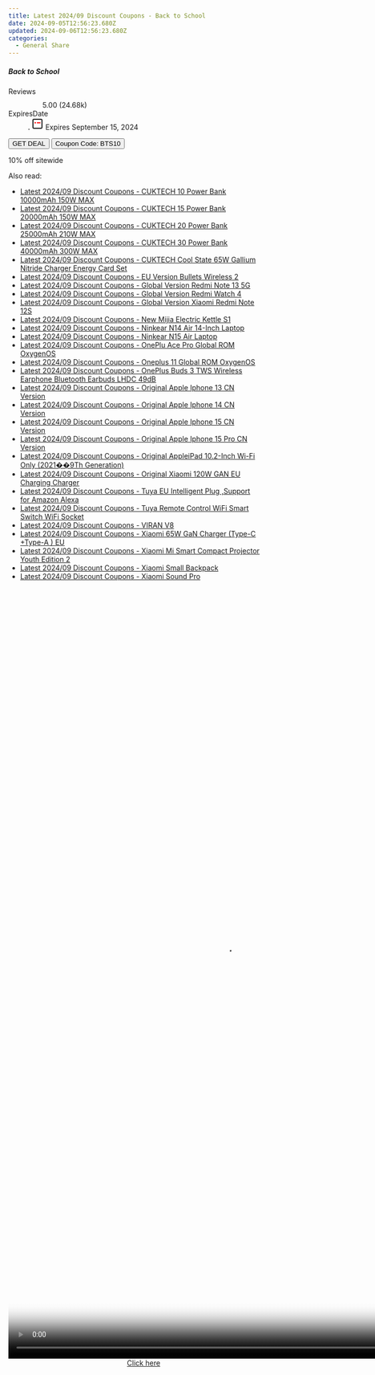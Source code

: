 ```yaml
---
title: Latest 2024/09 Discount Coupons - Back to School
date: 2024-09-05T12:56:23.680Z
updated: 2024-09-06T12:56:23.680Z
categories:
  - General Share
---
```



<div class="max-w-4xl mx-auto grid grid-cols-1 lg:max-w-5xl lg:gap-x-20 lg:grid-cols-2">
  <div class="relative p-3 col-start-1 row-start-1 flex flex-col-reverse rounded-lg bg-gradient-to-t from-black/75 via-black/0 sm:bg-none sm:row-start-2 sm:p-0 lg:row-start-1">
    <h5 class="mt-1 text-lg font-semibold text-white sm:text-slate-900 md:text-2xl dark:sm:text-white">Back to School</h5>
  </div>
  
  <div class="col-start-1 col-end-3 row-start-1 grid gap-4 sm:mb-6 sm:grid-cols-4 lg:col-start-2 lg:row-span-6 lg:row-end-6 lg:mb-0 lg:gap-6">
    
  </div>
  <dl class="row-start-2 mt-4 flex items-center text-xs font-medium sm:row-start-3 sm:mt-1 md:mt-2.5 lg:row-start-2">
    <dt class="sr-only">Reviews</dt>
    <dd class="flex items-center text-indigo-600 dark:text-indigo-400">
      <svg width="24" height="24" fill="none" aria-hidden="true" class="mr-1 stroke-current dark:stroke-indigo-500">
        <path d="m12 5 2 5h5l-4 4 2.103 5L12 16l-5.103 3L9 14l-4-4h5l2-5Z" stroke-width="2" stroke-linecap="round" stroke-linejoin="round" />
      </svg>
      <span>5.00 <span class="font-normal text-slate-400">(24.68k)</span></span>
    </dd>
    <dt class="sr-only">ExpiresDate</dt>
    <dd class="flex items-center">
      <svg width="2" height="2" aria-hidden="true" fill="currentColor" class="mx-3 text-slate-300">
        <circle cx="1" cy="1" r="1" />
      </svg>
      <svg width="24" height="24" viewBox="0 0 24 24" fill="none" stroke="currentColor" stroke-width="2">
        <rect x="3" y="3" width="18" height="18" rx="2" fill="#fff" />
        <path d="M6 10L18 10" stroke="red" stroke-width="2" fill="none" />
        <path d="M10 6L10 18" stroke="#fff" stroke-width="2" fill="none" />
      </svg>
      Expires September 15, 2024    </dd>
  </dl>
  <div class="col-start-1 row-start-3 mt-4 self-center sm:col-start-2 sm:row-span-2 sm:row-start-2 sm:mt-0 lg:col-start-1 lg:row-start-3 lg:row-end-4 lg:mt-6">
    <button type="button" onClick="javascript:window.open(decodeURIComponent('https%3A%2F%2Fwww.shareasale.com%2Fu.cfm%3Fd%3D1225890%26m%3D127720%26u%3D4338022'), '_blank');void(0);" class="rounded-lg bg-red-600 px-3 py-2 text-sm font-medium leading-6 text-white">GET DEAL</button>
    <button type="button" onClick="javascript:window.open(decodeURIComponent('https%3A%2F%2Fwww.shareasale.com%2Fu.cfm%3Fd%3D1225890%26m%3D127720%26u%3D4338022'), '_blank');void(0);" class="border-dashed border-2 border-indigo-600 bg-green-100 text-sm leading-6 font-medium py-2 px-3 rounded-lg">Coupon Code: BTS10</button>
  </div>
  <p class="col-start-1 mt-4 text-sm leading-6 sm:col-span-2 lg:col-span-1 lg:row-start-4 lg:mt-6 dark:text-slate-400">
    10% off sitewide 
  </p>
</div>
<span class="atpl-alsoreadstyle">Also read:</span>
<div><ul>
<li><a href="https://coupons.techidaily.com/coupon-1118142-share-97331-sale/"><u>Latest 2024/09 Discount Coupons - CUKTECH 10 Power Bank 10000mAh 150W MAX</u></a></li>
<li><a href="https://coupons.techidaily.com/coupon-1118143-share-97331-sale/"><u>Latest 2024/09 Discount Coupons - CUKTECH 15 Power Bank 20000mAh 150W MAX</u></a></li>
<li><a href="https://coupons.techidaily.com/coupon-1118141-share-97331-sale/"><u>Latest 2024/09 Discount Coupons - CUKTECH 20 Power Bank 25000mAh 210W MAX</u></a></li>
<li><a href="https://coupons.techidaily.com/coupon-1118140-share-97331-sale/"><u>Latest 2024/09 Discount Coupons - CUKTECH 30 Power Bank 40000mAh 300W MAX</u></a></li>
<li><a href="https://coupons.techidaily.com/coupon-1118133-share-97331-sale/"><u>Latest 2024/09 Discount Coupons - CUKTECH Cool State 65W Gallium Nitride Charger Energy Card Set</u></a></li>
<li><a href="https://coupons.techidaily.com/coupon-1118139-share-97331-sale/"><u>Latest 2024/09 Discount Coupons - EU Version Bullets Wireless 2</u></a></li>
<li><a href="https://coupons.techidaily.com/coupon-1118136-share-97331-sale/"><u>Latest 2024/09 Discount Coupons - Global Version Redmi Note 13 5G</u></a></li>
<li><a href="https://coupons.techidaily.com/coupon-1118128-share-97331-sale/"><u>Latest 2024/09 Discount Coupons - Global Version Redmi Watch 4</u></a></li>
<li><a href="https://coupons.techidaily.com/coupon-1118137-share-97331-sale/"><u>Latest 2024/09 Discount Coupons - Global Version Xiaomi Redmi Note 12S</u></a></li>
<li><a href="https://coupons.techidaily.com/coupon-1118131-share-97331-sale/"><u>Latest 2024/09 Discount Coupons - New Mijia Electric Kettle S1</u></a></li>
<li><a href="https://coupons.techidaily.com/coupon-1118127-share-97331-sale/"><u>Latest 2024/09 Discount Coupons - Ninkear N14 Air 14-Inch Laptop</u></a></li>
<li><a href="https://coupons.techidaily.com/coupon-1118126-share-97331-sale/"><u>Latest 2024/09 Discount Coupons - Ninkear N15 Air Laptop</u></a></li>
<li><a href="https://coupons.techidaily.com/coupon-1118145-share-97331-sale/"><u>Latest 2024/09 Discount Coupons - OnePlu Ace Pro Global ROM OxygenOS</u></a></li>
<li><a href="https://coupons.techidaily.com/coupon-1118125-share-97331-sale/"><u>Latest 2024/09 Discount Coupons - Oneplus 11 Global ROM OxygenOS</u></a></li>
<li><a href="https://coupons.techidaily.com/coupon-1118138-share-97331-sale/"><u>Latest 2024/09 Discount Coupons - OnePlus Buds 3 TWS Wireless Earphone Bluetooth Earbuds LHDC 49dB</u></a></li>
<li><a href="https://coupons.techidaily.com/coupon-1118121-share-97331-sale/"><u>Latest 2024/09 Discount Coupons - Original Apple Iphone 13 CN Version</u></a></li>
<li><a href="https://coupons.techidaily.com/coupon-1118122-share-97331-sale/"><u>Latest 2024/09 Discount Coupons - Original Apple Iphone 14 CN Version</u></a></li>
<li><a href="https://coupons.techidaily.com/coupon-1118123-share-97331-sale/"><u>Latest 2024/09 Discount Coupons - Original Apple Iphone 15 CN Version</u></a></li>
<li><a href="https://coupons.techidaily.com/coupon-1118124-share-97331-sale/"><u>Latest 2024/09 Discount Coupons - Original Apple Iphone 15 Pro CN Version</u></a></li>
<li><a href="https://coupons.techidaily.com/coupon-1118146-share-97331-sale/"><u>Latest 2024/09 Discount Coupons - Original AppleiPad 10.2-Inch Wi-Fi Only (2021��9Th Generation)</u></a></li>
<li><a href="https://coupons.techidaily.com/coupon-1118129-share-97331-sale/"><u>Latest 2024/09 Discount Coupons - Original Xiaomi 120W GAN EU Charging Charger</u></a></li>
<li><a href="https://coupons.techidaily.com/coupon-1118134-share-97331-sale/"><u>Latest 2024/09 Discount Coupons - Tuya EU Intelligent Plug ,Support for Amazon Alexa</u></a></li>
<li><a href="https://coupons.techidaily.com/coupon-1118135-share-97331-sale/"><u>Latest 2024/09 Discount Coupons - Tuya Remote Control WiFi Smart Switch WiFi Socket</u></a></li>
<li><a href="https://coupons.techidaily.com/coupon-1118119-share-97331-sale/"><u>Latest 2024/09 Discount Coupons - VIRAN V8</u></a></li>
<li><a href="https://coupons.techidaily.com/coupon-1118130-share-97331-sale/"><u>Latest 2024/09 Discount Coupons - Xiaomi 65W GaN Charger (Type-C +Type-A ) EU</u></a></li>
<li><a href="https://coupons.techidaily.com/coupon-1118120-share-97331-sale/"><u>Latest 2024/09 Discount Coupons - Xiaomi Mi Smart Compact Projector Youth Edition 2</u></a></li>
<li><a href="https://coupons.techidaily.com/coupon-1118144-share-97331-sale/"><u>Latest 2024/09 Discount Coupons - Xiaomi Small Backpack</u></a></li>
<li><a href="https://coupons.techidaily.com/coupon-1118132-share-97331-sale/"><u>Latest 2024/09 Discount Coupons - Xiaomi Sound Pro</u></a></li>
</ul></div>

<ins class="adsbygoogle"
      style="display:block"
      data-ad-client="ca-pub-7571918770474297"
      data-ad-slot="8358498916"
      data-ad-format="auto"
      data-full-width-responsive="true"></ins>
<!-- affiliate ads begin -->
<span id="1834903">
					<video width="864" height="1536" style="cursor:pointer"
           poster="//a.impactradius-go.com/display-clicktoplayimage/1834903.png"
           onclick="if(!this.playClicked){this.play();this.setAttribute('controls',true);this.playClicked=true;}">
	   <source src="//a.impactradius-go.com/display-ad/16836-1834903">
	   <img src="//a.impactradius-go.com/display-clicktoplayimage/1834903.png" style="border: none; height: 100%; width: 100%; object-fit: contain">
	</video>
	<div style="width:540px;text-align:center"><a href="javascript:window.open(decodeURIComponent('https%3A%2F%2F25home.pxf.io%2Fc%2F5597632%2F1834903%2F16836'), '_blank');void(0);">Click here</a></div>
</span>
<img height="0" width="0" src="https://imp.pxf.io/i/5597632/1834903/16836" style="position:absolute;visibility:hidden;" border="0" />
<!-- affiliate ads end -->
